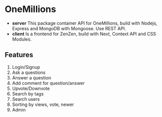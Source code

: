 # OneMillions

- **server** This package container API for OneMillions, build with Nodejs, Express and MongoDB with Mongoose. Use REST API.
- **client** Is a frontend for ZenZen, build with Next, Context API and CSS Modules.

## Features

1. Login/Signup
2. Ask a questions
3. Answer a question
4. Add comment for question/answer
5. Upvote/Downvote 
6. Search by tags
7. Search users
8. Sorting by views, vote, newer
9. Admin
